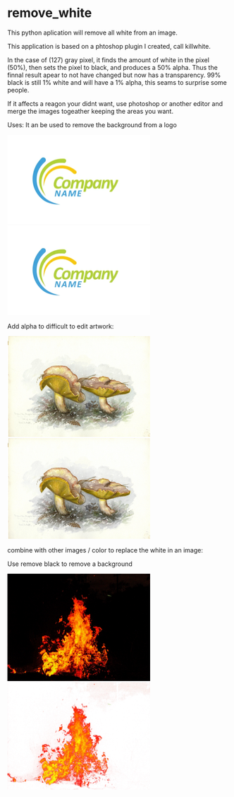 # remove_white
This python aplication will remove all white from an image.

This application is based on a phtoshop plugin I created, call killwhite. 

In the case of (127) gray pixel, it finds the amount of white in the pixel (50%), then sets the pixel to black, and produces a 50% alpha. Thus the finnal result apear to not have changed but now has a transparency. 99% black is still 1% white and will have a 1% alpha, this seams to surprise some people. 

If it affects a reagon your didnt want, use photoshop or another editor and merge the images togeather keeping the areas you want. 

Uses:
It an be used to remove the background from a logo

<img width="324" alt="logo" src="logo.png"> <img width="324" alt="logo_alpha" src="logo_alpha.png">

Add alpha to difficult to edit artwork:

<img width="324" alt="logo" src="mushroom_art.png"> <img width="324" alt="logo_alpha" src="mushroom_art_alpha.png">

combine with other images / color to replace the white in an image:

Use remove black to remove a background

<img width="324" alt="fire" src="fire.png"> <img width="324" alt="fire_alpha" src="fire_alpha.png">
